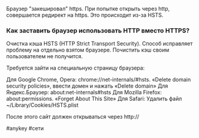 Браузер "закешировал" https. При попытке открыть через http, совершается редирект на https. Это происходит из-за HSTS.

### Как заставить браузер использовать HTTP вместо HTTPS?
Очистка кэша HSTS (HTTP Strict Transport Security). Способ исправляет проблему на отдельно взятом браузере. Почистить кэш своим пользователем не получится.

Требуется зайти на специальную страницу браузера:

Для Google Chrome, Opera: chrome://net-internals/#hsts. «Delete domain security policies», ввести домен и нажать «Delete domain»
Для Яндекс.Браузер: about:net-internals#hsts
Для Mozilla Firefox: about:permissions. «Forget About This Site»
Для Safari: Удалить файл ~/Library/Cookies/HSTS.plist

После этого сайт должен открываться через http://

#anykey #сети 